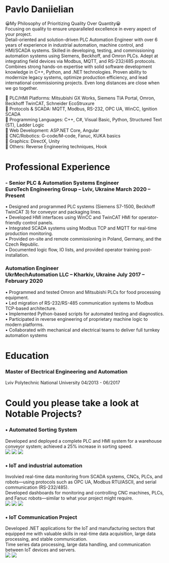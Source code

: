 # Pavlo Daniielian
😀My Philosophy of Prioritizing Quality Over Quantity😀
<BR>
Focusing on quality to ensure unparalleled excellence in every aspect of your project.<BR>
Detail-oriented and solution-driven PLC Automation Engineer with over 6 years of experience in industrial automation, machine control, and HMI/SCADA systems. Skilled in developing, testing, and commissioning automation systems using Siemens, Beckhoff, and Omron PLCs. Adept at integrating field devices via Modbus, MQTT, and RS-232/485 protocols. Combines strong hands-on expertise with solid software development knowledge in C++, Python, and .NET technologies. Proven ability to modernize legacy systems, optimize production efficiency, and lead international commissioning projects.
Even long distances are close when we go together.<BR>

🥇 PLC/HMI Platforms: Mitsubishi GX Works, Siemens TIA Portal, Omron, Beckhoff TwinCAT, Schneider EcoStruxure<BR>
🥇 Protocols & SCADA: MQTT, Modbus, RS-232, OPC UA, WinCC, Ignition SCADA<BR>
🥇 Programming Languages: C++, C#, Visual Basic, Python, Structured Text (ST), Ladder Logic<BR>
🥇 Web Development: ASP.NET Core, Angular<BR>
🥇 CNC/Robotics: G-code/M-code, Fanuc, KUKA basics<BR>
🥇 Graphics: DirectX, Unity<BR>
🥇 Others: Reverse Engineering techniques, Hook<BR>


<h1>Professional Experience</h1>
<h3>-	Senior PLC & Automation Systems Engineer<BR>
EuroTech Engineering Group – Lviv, Ukraine March  2020 – Present<BR></h3>
•	Designed and programmed PLC systems (Siemens S7-1500, Beckhoff TwinCAT 3) for conveyor and packaging lines.<BR>
•	Developed HMI interfaces using WinCC and TwinCAT HMI for operator-friendly control panels.<BR>
•	Integrated SCADA systems using Modbus TCP and MQTT for real-time production monitoring.<BR>
•	Provided on-site and remote commissioning in Poland, Germany, and the Czech Republic.<BR>
•	Documented logic flow, IO lists, and provided operator training post-installation.<BR>

<h3>Automation Engineer<BR>
UkrMechAutomation LLC – Kharkiv, Ukraine  July 2017 – February 2020<BR></h3>
•	Programmed and tested Omron and Mitsubishi PLCs for food processing equipment.<BR>
•	Led migration of RS-232/RS-485 communication systems to Modbus TCP-based architecture.<BR>
•	Implemented Python-based scripts for automated testing and diagnostics.<BR>
•	Participated in reverse engineering of proprietary machine logic to modern platforms.<BR>
•	Collaborated with mechanical and electrical teams to deliver full turnkey automation systems<BR>


<h1>Education</h1>
<h3>Master of Electrical Engineering and Automation<BR></h3>
Lviv Polytechnic National University	04/2013 - 06/2017<BR>

<h1>Could you please take a look at Notable Projects?<BR></h1>
<h3>•	Automated Sorting System<BR></h3>
Developed and deployed a complete PLC and HMI system for a warehouse conveyor system; achieved a 25% increase in sorting speed.<BR>
<img src='https://github.com/user-attachments/assets/7d483e76-4a3c-422d-b6b3-d35ee05fb3b5'>
<img src='https://github.com/user-attachments/assets/7188582c-150c-4081-8d2b-41624a8880f0'>
<img src='https://github.com/user-attachments/assets/3ab972cc-a2c7-40eb-92f7-35d17b592db9'>


<h3>•	IoT and industrial automation<BR></h3>
Involvied real-time data monitoring from SCADA systems, CNCs, PLCs, and robots—using protocols such as OPC UA, Modbus RTU/ASCII, and serial communication (RS-232/485).<BR>
Developed dashboards for monitoring and controlling CNC machines, PLCs, and Fanuc robots—similar to what your project might require.<BR>
<img src='https://github.com/user-attachments/assets/1c90f7cb-0474-40fe-b639-22d4eab15c61'>
<img src='https://github.com/user-attachments/assets/35e1b520-a09a-4566-bcca-fa66608c9450'>
<img src='https://github.com/user-attachments/assets/3f5313a9-e32a-458b-b37a-f4e4ab51d4cf'>

<h3>•	IoT Communication Project<BR></h3>
Developed .NET applications for the IoT and manufacturing sectors that equipped me with valuable skills in real-time data acquisition, large data processing, and stable communication.<BR>
Time series data processing, large data handling, and communication between IoT devices and servers.<BR>
<img src='https://github.com/user-attachments/assets/0db716db-c606-44bf-a276-3e3589f5dcda'>
<img src='https://github.com/user-attachments/assets/f4fae84f-4dda-41e9-a643-bddebf1c8a37'>
